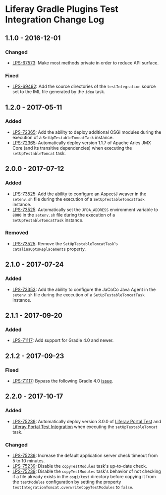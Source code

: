 # Liferay Gradle Plugins Test Integration Change Log

## 1.1.0 - 2016-12-01

### Changed
- [LPS-67573]: Make most methods private in order to reduce API surface.

### Fixed
- [LPS-69492]: Add the source directories of the `testIntegration` source set to
the IML file generated by the `idea` task.

## 1.2.0 - 2017-05-11

### Added
- [LPS-72365]: Add the ability to deploy additional OSGi modules during the
execution of a `SetUpTestableTomcatTask` instance.
- [LPS-72365]: Automatically deploy version 1.1.7 of Apache Aries JMX Core (and
its transitive dependencies) when executing the `setUpTestableTomcat` task.

## 2.0.0 - 2017-07-12

### Added
- [LPS-73525]: Add the ability to configure an AspectJ weaver in the `setenv.sh`
file during the execution of a `SetUpTestableTomcatTask` instance.
- [LPS-73525]: Automatically set the `JPDA_ADDRESS` environment variable to
`8000` in the `setenv.sh` file during the execution of a
`SetUpTestableTomcatTask` instance.

### Removed
- [LPS-73525]: Remove the `SetUpTestableTomcatTask`'s `catalinaOptsReplacements`
property.

## 2.1.0 - 2017-07-24

### Added
- [LPS-73353]: Add the ability to configure the JaCoCo Java Agent in the
`setenv.sh` file during the execution of a `SetUpTestableTomcatTask` instance.

## 2.1.1 - 2017-09-20

### Added
- [LPS-71117]: Add support for Gradle 4.0 and newer.

## 2.1.2 - 2017-09-23

### Fixed
- [LPS-71117]: Bypass the following Gradle 4.0 [issue](https://github.com/gradle/gradle/issues/2343).

## 2.2.0 - 2017-10-17

### Added
- [LPS-75239]: Automatically deploy version 3.0.0 of [Liferay Portal Test] and
[Liferay Portal Test Integration] when executing the `setUpTestableTomcat` task.

### Changed
- [LPS-75239]: Increase the default application server check timeout from 5 to
10 minutes.
- [LPS-75239]: Disable the `copyTestModules` task's up-to-date check.
- [LPS-75239]: Disable the `copyTestModules` task's behavior of not checking if
a file already exists in the `osgi/test` directory before copying it from the
`testModules` configuration by setting the property
`testIntegrationTomcat.overwriteCopyTestModules` to `false`.

[Liferay Portal Test]: https://github.com/liferay/liferay-portal/tree/master/portal-test
[Liferay Portal Test Integration]: https://github.com/liferay/liferay-portal/tree/master/portal-test-integration
[LPS-67573]: https://issues.liferay.com/browse/LPS-67573
[LPS-67573]: https://issues.liferay.com/browse/LPS-67573
[LPS-69492]: https://issues.liferay.com/browse/LPS-69492
[LPS-71117]: https://issues.liferay.com/browse/LPS-71117
[LPS-72365]: https://issues.liferay.com/browse/LPS-72365
[LPS-73353]: https://issues.liferay.com/browse/LPS-73353
[LPS-73525]: https://issues.liferay.com/browse/LPS-73525
[LPS-75239]: https://issues.liferay.com/browse/LPS-75239